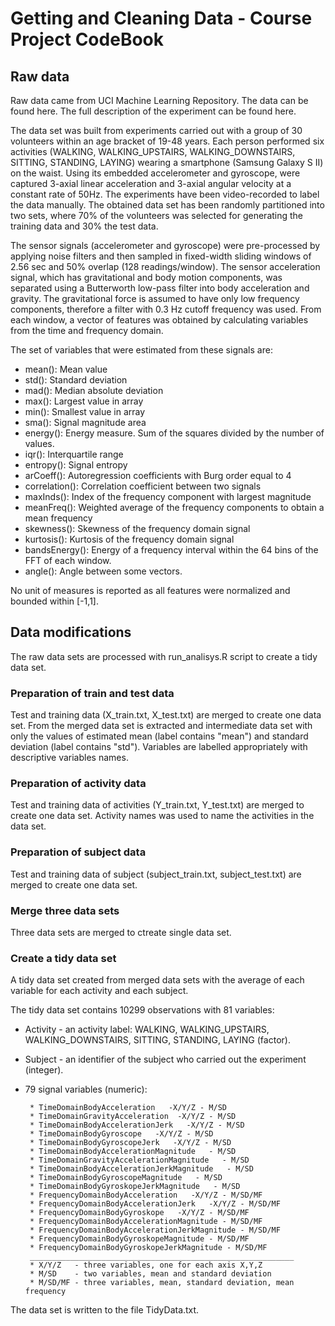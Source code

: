 # Getting and Cleaning Data - Course Project CodeBook

## Raw data

Raw data came from UCI Machine Learning Repository. 
The data can be found here. The full description of the experiment can be found here.  

The data set was built from experiments carried out with a group of 30 volunteers within an age bracket of 19-48 years. Each person performed six activities (WALKING, WALKING_UPSTAIRS, WALKING_DOWNSTAIRS, SITTING, STANDING, LAYING) wearing a smartphone (Samsung Galaxy S II) on the waist. Using its embedded accelerometer and gyroscope, were captured 3-axial linear acceleration and 3-axial angular velocity at a constant rate of 50Hz. The experiments have been video-recorded to label the data manually. The obtained data set has been randomly partitioned into two sets, where 70% of the volunteers was selected for generating the training data and 30% the test data.

The sensor signals (accelerometer and gyroscope) were pre-processed by applying noise filters and then sampled in fixed-width sliding windows of 2.56 sec and 50% overlap (128 readings/window). The sensor acceleration signal, which has gravitational and body motion components, was separated using a Butterworth low-pass filter into body acceleration and gravity. The gravitational force is assumed to have only low frequency components, therefore a filter with 0.3 Hz cutoff frequency was used. From each window, a vector of features was obtained by calculating variables from the time and frequency domain.

The set of variables that were estimated from these signals are: 

*  mean(): Mean value
*  std(): Standard deviation
*  mad(): Median absolute deviation 
*  max(): Largest value in array
*  min(): Smallest value in array
*  sma(): Signal magnitude area
*  energy(): Energy measure. Sum of the squares divided by the number of values. 
*  iqr(): Interquartile range 
*  entropy(): Signal entropy
*  arCoeff(): Autoregression coefficients with Burg order equal to 4
*  correlation(): Correlation coefficient between two signals
*  maxInds(): Index of the frequency component with largest magnitude
*  meanFreq(): Weighted average of the frequency components to obtain a mean frequency
*  skewness(): Skewness of the frequency domain signal 
*  kurtosis(): Kurtosis of the frequency domain signal 
*  bandsEnergy(): Energy of a frequency interval within the 64 bins of the FFT of each window.
*  angle(): Angle between some vectors.

No unit of measures is reported as all features were normalized and bounded within [-1,1].

## Data modifications

The raw data sets are processed with run_analisys.R script to create a tidy data
set.

### Preparation of train and test data 

Test and training data (X_train.txt, X_test.txt) are merged to create one data set. 
From the merged data set is extracted and intermediate data set with only the values of estimated mean (label contains "mean") and standard deviation (label contains "std"). Variables are labelled appropriately with descriptive variables names.

### Preparation of activity data

Test and training data of activities (Y_train.txt, Y_test.txt) are merged to create one data set. 
Activity names was used to name the activities in the data set.

### Preparation of subject data

Test and training data of subject (subject_train.txt, subject_test.txt) are merged to create one data set.

### Merge three data sets

Three data sets are merged to ctreate single data set.

### Create a tidy data set

A tidy data set created from merged data sets with the average of each variable for each activity and each subject.

The tidy data set contains 10299 observations with 81 variables:

*  Activity  - an activity label: WALKING, WALKING_UPSTAIRS, WALKING_DOWNSTAIRS, SITTING, STANDING, LAYING (factor).
*  Subject   - an identifier of the subject who carried out the experiment (integer).
*  79 signal variables (numeric):
        
        * TimeDomainBodyAcceleration   -X/Y/Z - M/SD 
        * TimeDomainGravityAcceleration  -X/Y/Z - M/SD       
        * TimeDomainBodyAccelerationJerk   -X/Y/Z - M/SD 
        * TimeDomainBodyGyroscope   -X/Y/Z - M/SD  
        * TimeDomainBodyGyroscopeJerk   -X/Y/Z - M/SD  
        * TimeDomainBodyAccelerationMagnitude   - M/SD          
        * TimeDomainGravityAccelerationMagnitude   - M/SD      
        * TimeDomainBodyAccelerationJerkMagnitude   - M/SD          
        * TimeDomainBodyGyroscopeMagnitude   - M/SD    
        * TimeDomainBodyGyroskopeJerkMagnitude   - M/SD 
        * FrequencyDomainBodyAcceleration   -X/Y/Z - M/SD/MF 
        * FrequencyDomainBodyAccelerationJerk   -X/Y/Z - M/SD/MF 
        * FrequencyDomainBodyGyroskope   -X/Y/Z - M/SD/MF 
        * FrequencyDomainBodyAccelerationMagnitude - M/SD/MF 
        * FrequencyDomainBodyAccelerationJerkMagnitude - M/SD/MF 
        * FrequencyDomainBodyGyroskopeMagnitude - M/SD/MF 
        * FrequencyDomainBodyGyroskopeJerkMagnitude - M/SD/MF
        ___________________________________________________________        
        * X/Y/Z   - three variables, one for each axis X,Y,Z
        * M/SD    - two variables, mean and standard deviation    
        * M/SD/MF - three variables, mean, standard deviation, mean frequency

The data set is written to the file TidyData.txt.

